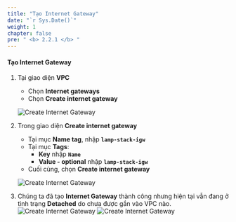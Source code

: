 ```yaml
---
title: "Tạo Internet Gateway"
date: "`r Sys.Date()`"
weight: 1
chapter: false
pre: " <b> 2.2.1 </b> "
---
```


#### Tạo Internet Gateway

1. Tại giao diện **VPC**

   - Chọn **Internet gateways**
   - Chọn **Create internet gateway**

   ![Create Internet Gateway](/workshop1-FCJ2024/images/2.2-InternetGateway/2.2.1-CreateIGW/0001-createigw.png?featherlight=false&width=90pc)

2. Trong giao diện **Create internet gateway**

   - Tại mục **Name tag**, nhập **`lamp-stack-igw`**
   - Tại mục **Tags**:
     - **Key** nhập **`Name`**
     - **Value - optional** nhập **`lamp-stack-igw`**
   - Cuối cùng, chọn **Create internet gateway**

   ![Create Internet Gateway](/workshop1-FCJ2024/images/2.2-InternetGateway/2.2.1-CreateIGW/0002-createigw.png?featherlight=false&width=90pc)

3. Chúng ta đã tạo **Internet Gateway** thành công nhưng hiện tại vẫn đang ở tình trạng **Detached** do chưa được gắn vào VPC nào.
   ![Create Internet Gateway](/workshop1-FCJ2024/images/2.2-InternetGateway/2.2.1-CreateIGW/0003-createigw.png?featherlight=false&width=90pc)
   ![Create Internet Gateway](/workshop1-FCJ2024/images/2.2-InternetGateway/2.2.1-CreateIGW/0004-createigw.png?featherlight=false&width=90pc)
